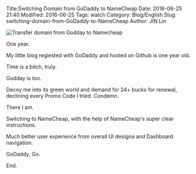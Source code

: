 Title:Switching Domain from GoDaddy to NameCheapDate: 2016-06-25 21:40Modified: 2016-06-25Tags: watchCategory: Blog/EnglishSlug: switching-domain-from-GoDaddy-to-NameCheapAuthor: JIN Lin

![Transfer domain from Godday to Namecheap](https://dl.dropboxusercontent.com/u/18094167/BlogImages/godaddy-to-namechap-domain-transfer-00.jpg)

One year. 

My little blog regiested with GoDaddy and hosted on Github is one year old. 

Time is a bitch, truly. 

Godday is too. 

Decoy me into its green world and demand for 24+ bucks for renewal, declining every Promo Code I tried. Condemn. 


There I am. 

Switching to NameCheap, with the help of NameCheap's super clear instructions. 

Much better user experience from overall UI designa and Dashboard navigation. 

GoDaddy, Go. 

End. 